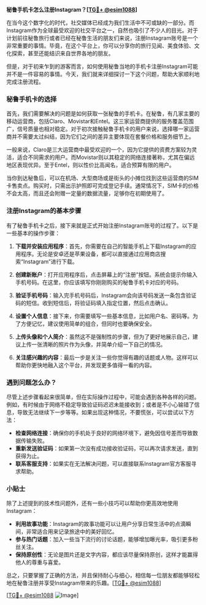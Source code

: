 **秘鲁手机卡怎么注册Instagram？[[TG💪+ @esim1088](https://t.me/s/esim1088)]**

在当今这个数字化的时代，社交媒体已经成为我们生活中不可或缺的一部分。而Instagram作为全球最受欢迎的社交平台之一，自然也吸引了不少人的目光。对于计划前往秘鲁旅行或者已经在秘鲁生活的朋友们来说，注册Instagram账号是一个非常重要的事情。毕竟，在这个平台上，你可以分享你的旅行见闻、美食体验、文化探索，甚至还能结识来自世界各地的朋友。

但是，对于初来乍到的游客而言，如何使用秘鲁当地的手机卡注册Instagram可能并不是一件容易的事情。今天，我们就来详细探讨一下这个问题，帮助大家顺利地完成注册流程。

### 秘鲁手机卡的选择

首先，我们需要解决的问题是如何获取一张秘鲁的手机卡。在秘鲁，有几家主要的移动运营商，包括Claro、Movistar和Entel。这三家运营商提供的服务覆盖范围广，信号质量也相对稳定。对于初次接触秘鲁手机卡的用户来说，选择哪一家运营商并不需要太过纠结，因为它们之间的差异主要体现在套餐价格和服务细节上。

一般来说，Claro是三大运营商中最受欢迎的一个，因为它提供的资费方案较为灵活，适合不同需求的用户。而Movistar则以其稳定的网络连接著称，尤其在偏远地区表现优异。至于Entel，则以性价比高闻名，适合预算有限的用户。

当你到达秘鲁后，可以在机场、大型商场或是街头的小摊位找到这些运营商的SIM卡售卖点。购买时，只需出示护照即可完成登记手续。通常情况下，SIM卡的价格不会太高，而且还会附赠一定量的数据流量，足够你在初期使用了。

### 注册Instagram的基本步骤

有了秘鲁手机卡之后，接下来就是正式开始注册Instagram账号的过程了。以下是一些基本的操作步骤：

1. **下载并安装应用程序**：首先，你需要在自己的智能手机上下载Instagram的应用程序。无论是安卓还是苹果设备，都可以直接通过应用商店搜索“Instagram”进行下载。

2. **创建新账户**：打开应用程序后，点击屏幕上的“注册”按钮。系统会提示你输入手机号码。在这里，你应该填写你刚刚购买的秘鲁手机卡对应的号码。

3. **验证手机号码**：输入完手机号码后，Instagram会向该号码发送一条包含验证码的短信。收到短信后，将验证码填入指定位置，然后点击确认。

4. **设置个人信息**：接下来，你需要填写一些基本信息，比如用户名、密码等。为了方便记忆，建议使用简单的组合，但同时也要确保安全。

5. **上传头像和个人简介**：虽然这不是强制性的步骤，但为了更好地展示自己，建议上传一张清晰的照片作为头像，并简单介绍一下自己的情况。

6. **关注感兴趣的内容**：最后一步是关注一些你觉得有趣的话题或人物。这样可以帮助你更快地融入这个平台，并发现更多值得一看的内容。

### 遇到问题怎么办？

尽管上述步骤看起来很简单，但在实际操作过程中，可能会遇到各种各样的问题。例如，有时候由于网络不稳定导致验证码迟迟未能接收到；或者是不小心输错了信息，导致无法继续下一步等等。如果出现这种情况，不要慌张，可以尝试以下方法：

- **检查网络连接**：确保你的手机处于良好的网络环境下，避免因信号差而导致数据传输失败。
- **重新发送验证码**：如果第一次没有成功接收验证码，可以再次请求发送，直到获得为止。
- **联系客服支持**：如果实在无法解决问题，可以直接联系Instagram官方客服寻求帮助。

### 小贴士

除了上述提到的技术性问题外，还有一些小技巧可以帮助你更高效地使用Instagram：

- **利用故事功能**：Instagram的故事功能可以让用户分享日常生活中的点滴瞬间，非常适合用来记录旅途中的美好回忆。
- **参与热门话题**：加入一些当下流行的讨论话题，能够增加曝光率，吸引更多粉丝关注。
- **保持原创性**：无论是图片还是文字内容，都应该尽量保持原创，这样才能赢得他人的尊重与喜爱。

总之，只要掌握了正确的方法，并且保持耐心与细心，相信每一位朋友都能够轻松地在秘鲁注册并享受Instagram带来的乐趣。[[TG💪+ @esim1088](https://t.me/s/esim1088)]

[[TG💪+ @esim1088](https://t.me/s/esim1088) ![Image](https://i.postimg.cc/4NQfJmqS/Snipaste-2025-05-13-00-14-12.png)]